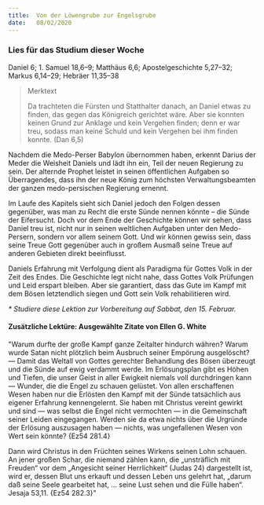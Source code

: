```yaml
---
title:  Von der Löwengrube zur Engelsgrube
date:   08/02/2020
---
```


### Lies für das Studium dieser Woche
Daniel 6; 1. Samuel 18,6–9; Matthäus 6,6; Apostelgeschichte 5,27–32; Markus 6,14–29; Hebräer 11,35–38

> <p>Merktext</p>
> Da trachteten die Fürsten und Statthalter danach, an Daniel etwas zu finden, das gegen das Königreich gerichtet wäre. Aber sie konnten keinen Grund zur Anklage und kein Vergehen finden; denn er war treu, sodass man keine Schuld und kein Vergehen bei ihm finden konnte. (Dan 6,5)

Nachdem die Medo-Perser Babylon übernommen haben, erkennt Darius der Meder die Weisheit Daniels und lädt ihn ein, Teil der neuen Regierung zu sein. Der alternde Prophet leistet in seinen öffentlichen Aufgaben so Überragendes, dass ihn der neue König zum höchsten Verwaltungsbeamten der ganzen medo-persischen Regierung ernennt.

Im Laufe des Kapitels sieht sich Daniel jedoch den Folgen dessen gegenüber, was man zu Recht die erste Sünde nennen könnte – die Sünde der Eifersucht. Doch vor dem Ende der Geschichte können wir sehen, dass Daniel treu ist, nicht nur in seinen weltlichen Aufgaben unter den Medo-Persern, sondern vor allem seinem Gott. Und wir können gewiss sein, dass seine Treue Gott gegenüber auch in großem Ausmaß seine Treue auf anderen Gebieten direkt beeinflusst.

Daniels Erfahrung mit Verfolgung dient als Paradigma für Gottes Volk in der Zeit des Endes. Die Geschichte legt nicht nahe, dass Gottes Volk Prüfungen und Leid erspart bleiben. Aber sie garantiert, dass das Gute im Kampf mit dem Bösen letztendlich siegen und Gott sein Volk rehabilitieren wird.

_* Studiere diese Lektion zur Vorbereitung auf Sabbat, den 15. Februar._

#### Zusätzliche Lektüre: Ausgewählte Zitate von Ellen G. White

"Warum durfte der große Kampf ganze Zeitalter hindurch währen? Warum wurde Satan nicht plötzlich beim Ausbruch seiner Empörung ausgelöscht? — Damit das Weltall von Gottes gerechter Behandlung des Bösen überzeugt und die Sünde auf ewig verdammt werde. Im Erlösungsplan gibt es Höhen und Tiefen, die unser Geist in aller Ewigkeit niemals voll durchdringen kann — Wunder, die die Engel zu schauen gelüstet. Von allen erschaffenen Wesen haben nur die Erlösten den Kampf mit der Sünde tatsächlich aus eigener Erfahrung kennengelernt. Sie haben mit Christus vereint gewirkt und sind — was selbst die Engel nicht vermochten — in die Gemeinschaft seiner Leiden eingegangen. Werden sie da etwa nichts über die Urgründe der Erlösung auszusagen haben — nichts, was ungefallenen Wesen von Wert sein könnte? {Ez54 281.4}

Dann wird Christus in den Früchten seines Wirkens seinen Lohn schauen. An jener großen Schar, die niemand zählen kann, die „unsträflich mit Freuden“ vor dem „Angesicht seiner Herrlichkeit“ (Judas 24) dargestellt ist, wird er, dessen Blut uns erkauft und dessen Leben uns gelehrt hat, „darum daß seine Seele gearbeitet hat, ... seine Lust sehen und die Fülle haben“. Jesaja 53,11. {Ez54 282.3}"